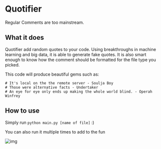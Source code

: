 # Quotifier
Regular Comments are too mainstream.

## What it does

Quotifier add random quotes to your code. Using breakthroughs in machine learning and big data, it is able to generate fake quotes. It is also smart enough to know how the comment should be formatted for the file type you picked. 

This code will produce beautiful gems such as:

    # It's local on the the remote server - Soulja Boy
    # Those were alternative facts - Undertaker
    # An eye for eye only ends up making the whole world blind. - Operah Winfrey

## How to use

Simply run `python main.py [name of file]` :) 

You can also run it multiple times to add to the fun

![img](http://i.imgur.com/zh9dgZu.jpg)

